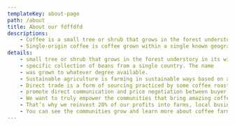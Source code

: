 ```yaml
---
templateKey: about-page
path: /about
title: About our fdffdfd
descriptions: 
    - Coffee is a small tree or shrub that grows in the forest understory in its wild form, and traditionally was grown commercially under other trees that provided shade
    - Single-origin coffee is coffee grown within a single known geographic origin. Sometimes, this is a single farm or a specific collection of beans from
details: 
    - small tree or shrub that grows in the forest understory in its wild
    - specific collection of beans from a single country. The name
    - was grown to whatever degree available.
    - Sustainable agriculture is farming in sustainable ways based on an understanding of ecosystem services, the study of relationships whatever degree available.
    - Direct trade is a form of sourcing practiced by some coffee roasters.
    - promote direct communication and price negotiation between buyer and farmer, along with systems that encourage and incentivize quality.
    - We want to truly empower the communities that bring amazing coffee to you.
    - That’s why we reinvest 20% of our profits into farms, local businesses and schools everywhere our coffee is grown.
    - You can see the communities grow and learn more about coffee farming on our blog.
---
```


